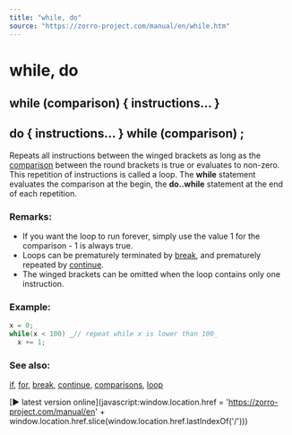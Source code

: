 ```yaml
---
title: "while, do"
source: "https://zorro-project.com/manual/en/while.htm"
---
```


# while, do

## while (comparison) { instructions... }

## do { instructions... } while (comparison) ;

Repeats all instructions between the winged brackets as long as the [comparison](comparisions.md) between the round brackets is true or evaluates to non-zero. This repetition of instructions is called a loop. The **while** statement evaluates the comparison at the begin, the **do..while** statement at the end of each repetition.

### Remarks:

*   If you want the loop to run forever, simply use the value 1 for the comparison - 1 is always true.
*   Loops can be prematurely terminated by [break](acrt-break.md), and prematurely repeated by [continue](acrt-continue.md).
*   The winged brackets can be omitted when the loop contains only one instruction.

### Example:

```c
x = 0;
while(x < 100) _// repeat while x is lower than 100_
  x += 1;
```

### See also:

[if](052_if_else.md), [for](012_Performance_Report.md), [break](acrt-break.md), [continue](acrt-continue.md), [comparisons](comparisions.md), [loop](109_loop.md)

[► latest version online](javascript:window.location.href = 'https://zorro-project.com/manual/en' + window.location.href.slice\(window.location.href.lastIndexOf\('/'\)\))